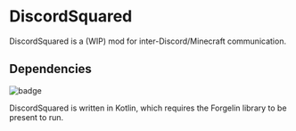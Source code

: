 # DiscordSquared

DiscordSquared is a (WIP) mod for inter-Discord/Minecraft communication.

## Dependencies

![badge](https://img.shields.io/badge/required-Forgelin--Continuous-gray?style=flat-square&labelColor=red&link=https://www.curseforge.com/minecraft/mc-mods/forgelin-continuous)

DiscordSquared is written in Kotlin, which requires the Forgelin library to be present to run.